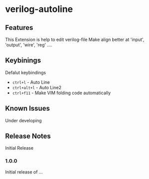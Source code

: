 # verilog-autoline

## Features

This Extension is help to edit verilog-file
Make align better at 'input', 'output', 'wire', 'reg' ....

## Keybinings

Defalut keybindings

* `ctrl+l`  - Auto Line
* `ctrl+alt+l` - Auto Line2
* `ctrl+f11` - Make VIM folding code automatically

## Known Issues

Under developing

## Release Notes

Initial Release

### 1.0.0

Initial release of ...

